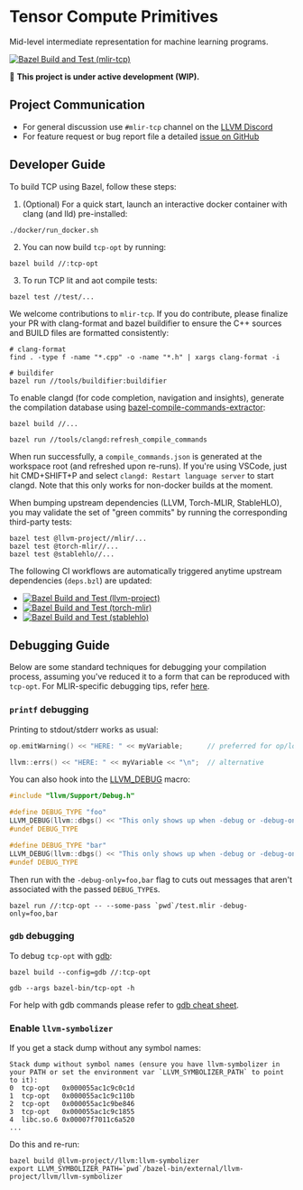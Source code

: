 Tensor Compute Primitives
=========================

Mid-level intermediate representation for machine learning programs.

[![Bazel Build and Test (mlir-tcp)](https://github.com/cruise-automation/mlir-tcp/actions/workflows/bazelBuildAndTestTcp.yml/badge.svg)](https://github.com/cruise-automation/mlir-tcp/actions/workflows/bazelBuildAndTestTcp.yml)

:construction: **This project is under active development (WIP).**

## Project Communication

- For general discussion use `#mlir-tcp` channel on the [LLVM Discord](https://discord.gg/xS7Z362)
- For feature request or bug report file a detailed [issue on GitHub](https://github.com/cruise-automation/mlir-tcp/issues)

## Developer Guide

To build TCP using Bazel, follow these steps:

1. (Optional) For a quick start, launch an interactive docker container with clang (and lld) pre-installed:
```shell
./docker/run_docker.sh
```

2. You can now build `tcp-opt` by running:
```shell
bazel build //:tcp-opt
```

3. To run TCP lit and aot compile tests:
```shell
bazel test //test/...
```

We welcome contributions to `mlir-tcp`. If you do contribute, please finalize your PR with clang-format and bazel buildifier to ensure the C++ sources and BUILD files are formatted consistently:
```shell
# clang-format
find . -type f -name "*.cpp" -o -name "*.h" | xargs clang-format -i

# buildifer
bazel run //tools/buildifier:buildifier
```

To enable clangd (for code completion, navigation and insights), generate the compilation database using [bazel-compile-commands-extractor](https://github.com/hedronvision/bazel-compile-commands-extractor):
```shell
bazel build //...

bazel run //tools/clangd:refresh_compile_commands
```
When run successfully, a `compile_commands.json` is generated at the workspace root (and refreshed upon re-runs). If you're using VSCode, just hit CMD+SHIFT+P and select `clangd: Restart language server` to start clangd. Note that this only works for non-docker builds at the moment.

When bumping upstream dependencies (LLVM, Torch-MLIR, StableHLO), you may validate the set of "green commits" by running the corresponding third-party tests:
```shell
bazel test @llvm-project//mlir/...
bazel test @torch-mlir//...
bazel test @stablehlo//...
```

The following CI workflows are automatically triggered anytime upstream dependencies (`deps.bzl`) are updated:
- [![Bazel Build and Test (llvm-project)](https://github.com/cruise-automation/mlir-tcp/actions/workflows/bazelBuildAndTestLlvm.yml/badge.svg)](https://github.com/cruise-automation/mlir-tcp/actions/workflows/bazelBuildAndTestLlvm.yml)
- [![Bazel Build and Test (torch-mlir)](https://github.com/cruise-automation/mlir-tcp/actions/workflows/bazelBuildAndTestTorchmlir.yml/badge.svg)](https://github.com/cruise-automation/mlir-tcp/actions/workflows/bazelBuildAndTestTorchmlir.yml)
- [![Bazel Build and Test (stablehlo)](https://github.com/cruise-automation/mlir-tcp/actions/workflows/bazelBuildAndTestStablehlo.yml/badge.svg)](https://github.com/cruise-automation/mlir-tcp/actions/workflows/bazelBuildAndTestStablehlo.yml)


## Debugging Guide

Below are some standard techniques for debugging your compilation process, assuming you've reduced it to a form that can be reproduced with `tcp-opt`. For MLIR-specific debugging tips, refer [here](https://mlir.llvm.org/getting_started/Debugging/).

### `printf` debugging

Printing to stdout/stderr works as usual:
```C++
op.emitWarning() << "HERE: " << myVariable;      // preferred for op/loc diagnostics

llvm::errs() << "HERE: " << myVariable << "\n";  // alternative
```

You can also hook into the [LLVM_DEBUG](https://llvm.org/docs/ProgrammersManual.html#the-llvm-debug-macro-and-debug-option) macro:
```C++
#include "llvm/Support/Debug.h"

#define DEBUG_TYPE "foo"
LLVM_DEBUG(llvm::dbgs() << "This only shows up when -debug or -debug-only=foo is provided.\n");
#undef DEBUG_TYPE

#define DEBUG_TYPE "bar"
LLVM_DEBUG(llvm::dbgs() << "This only shows up when -debug or -debug-only=bar is provided.\n");
#undef DEBUG_TYPE
```

Then run with the `-debug-only=foo,bar` flag to cuts out messages that aren't associated with the passed `DEBUG_TYPE`s.
```shell
bazel run //:tcp-opt -- --some-pass `pwd`/test.mlir -debug-only=foo,bar
```

### `gdb` debugging

To debug `tcp-opt` with [gdb](https://www.sourceware.org/gdb/):
```shell
bazel build --config=gdb //:tcp-opt

gdb --args bazel-bin/tcp-opt -h
```

For help with gdb commands please refer to [gdb cheat sheet](https://gist.github.com/rkubik/b96c23bd8ed58333de37f2b8cd052c30).

### Enable `llvm-symbolizer`

If you get a stack dump without any symbol names:
```shell
Stack dump without symbol names (ensure you have llvm-symbolizer in your PATH or set the environment var `LLVM_SYMBOLIZER_PATH` to point to it):
0  tcp-opt   0x000055ac1c9c0c1d
1  tcp-opt   0x000055ac1c9c110b
2  tcp-opt   0x000055ac1c9be846
3  tcp-opt   0x000055ac1c9c1855
4  libc.so.6 0x00007f7011c6a520
...
```

Do this and re-run:
```shell
bazel build @llvm-project//llvm:llvm-symbolizer
export LLVM_SYMBOLIZER_PATH=`pwd`/bazel-bin/external/llvm-project/llvm/llvm-symbolizer
```
